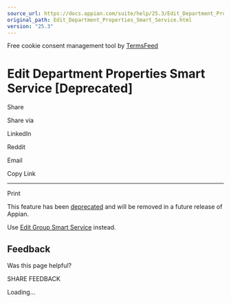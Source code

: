 ```yaml
---
source_url: https://docs.appian.com/suite/help/25.3/Edit_Department_Properties_Smart_Service.html
original_path: Edit_Department_Properties_Smart_Service.html
version: "25.3"
---
```


Free cookie consent management tool by [TermsFeed](https://www.termsfeed.com/)

# Edit Department Properties Smart Service \[Deprecated\]

Share

Share via

LinkedIn

Reddit

Email

Copy Link

* * *

Print

This feature has been [deprecated](Deprecated_Features.html) and will be removed in a future release of Appian.

Use [Edit Group Smart Service](Edit_Group_Smart_Service.html) instead.

## Feedback

Was this page helpful?

SHARE FEEDBACK

Loading...